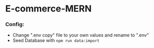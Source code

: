 # E-commerce-MERN


### Config:
  - Change ".env copy" file to your own values and rename to ".env"
  - Seed Database with `npm run data:import`